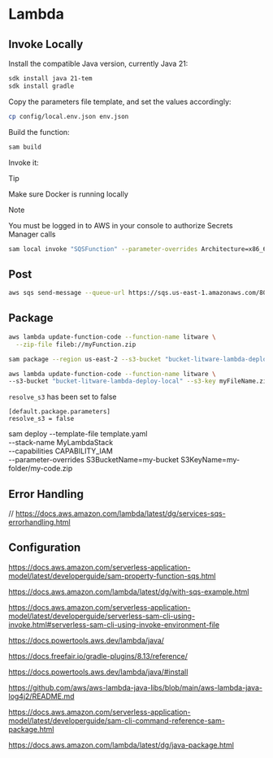 # Lambda

## Invoke Locally

Install the compatible Java version, currently Java 21:

```sh
sdk install java 21-tem
sdk install gradle
```

Copy the parameters file template, and set the values accordingly:

```sh
cp config/local.env.json env.json
```

Build the function:

```bash
sam build
```

Invoke it:

> [!TIP]
> Make sure Docker is running locally

> [!NOTE]
> You must be logged in to AWS in your console to authorize Secrets Manager calls

```sh
sam local invoke "SQSFunction" --parameter-overrides Architecture=x86_64 --env-vars env.json --event events/500.json
```

## Post

```sh
aws sqs send-message --queue-url https://sqs.us-east-1.amazonaws.com/80398EXAMPLE/MyQueue --message-body '{"httpResponseStatus":200}'
```

## Package

```sh
aws lambda update-function-code --function-name litware \
  --zip-file fileb://myFunction.zip
```

```sh
sam package --region us-east-2 --s3-bucket "bucket-litware-lambda-deploy-local" --s3-key aaa --no-resolve-s3 --force-upload
```

```sh
aws lambda update-function-code --function-name litware \
--s3-bucket "bucket-litware-lambda-deploy-local" --s3-key myFileName.zip
```

`resolve_s3` has been set to false

```
[default.package.parameters]
resolve_s3 = false
```

sam deploy --template-file template.yaml \
  --stack-name MyLambdaStack \
  --capabilities CAPABILITY_IAM \
  --parameter-overrides S3BucketName=my-bucket S3KeyName=my-folder/my-code.zip

## Error Handling
// https://docs.aws.amazon.com/lambda/latest/dg/services-sqs-errorhandling.html

## Configuration

https://docs.aws.amazon.com/serverless-application-model/latest/developerguide/sam-property-function-sqs.html

https://docs.aws.amazon.com/lambda/latest/dg/with-sqs-example.html

https://docs.aws.amazon.com/serverless-application-model/latest/developerguide/serverless-sam-cli-using-invoke.html#serverless-sam-cli-using-invoke-environment-file

https://docs.powertools.aws.dev/lambda/java/

https://docs.freefair.io/gradle-plugins/8.13/reference/

https://docs.powertools.aws.dev/lambda/java/#install

https://github.com/aws/aws-lambda-java-libs/blob/main/aws-lambda-java-log4j2/README.md

https://docs.aws.amazon.com/serverless-application-model/latest/developerguide/sam-cli-command-reference-sam-package.html

https://docs.aws.amazon.com/lambda/latest/dg/java-package.html
